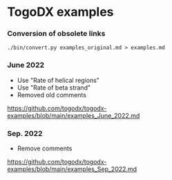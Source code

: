# TogoDX examples

### Conversion of obsolete links

```
./bin/convert.py examples_original.md > examples.md
```

### June 2022
* Use "Rate of helical regions"
* Use "Rate of beta strand"
* Removed old comments

https://github.com/togodx/togodx-examples/blob/main/examples_June_2022.md

### Sep. 2022
* Remove comments

https://github.com/togodx/togodx-examples/blob/main/examples_Sep_2022.md
